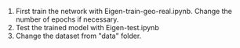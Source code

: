 1. First train the network with Eigen-train-geo-real.ipynb. Change the number of epochs if necessary.
2. Test the trained model with Eigen-test.ipynb
3. Change the dataset from "data" folder.
